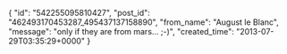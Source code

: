  {
   "id": "542255095810427",
   "post_id": "462493170453287_495437137158890",
   "from_name": "August le Blanc",
   "message": "only if they are from mars... ;-)",
   "created_time": "2013-07-29T03:35:29+0000"
 }
